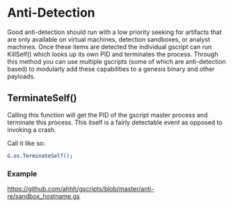# Anti-Detection
Good anti-detection should run with a low priority seeking for artifacts that are only available on virtual machines, detection sandboxes, or analyst machines. Once these items are detected the individual gscript can run KillSelf() which looks up its own PID and terminates the process. Through this method you can use multiple gscripts (some of which are anti-detection based) to modularly add these capabilities to a genesis binary and other payloads.

## TerminateSelf()
Calling this function will get the PID of the gscript master process and terminate this process. This itself is a fairly detectable event as opposed to invoking a crash.

Call it like so: 

```sh
G.os.TerminateSelf();
```

### Example
https://github.com/ahhh/gscripts/blob/master/anti-re/sandbox_hostname.gs

